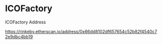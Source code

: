 # ICOFactory

ICOFactory Address

https://rinkeby.etherscan.io/address/0x66dd8102df657654c52b82f4540c72e9dbc4bb19
